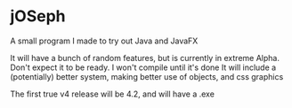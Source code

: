 # jOSeph
A small program I made to try out Java and JavaFX

It will have a bunch of random features, but is currently in extreme Alpha. Don't expect it to be ready. I won't compile until it's done
It will include a (potentially) better system, making better use of objects, and css graphics

The first true v4 release will be 4.2, and will have a .exe
